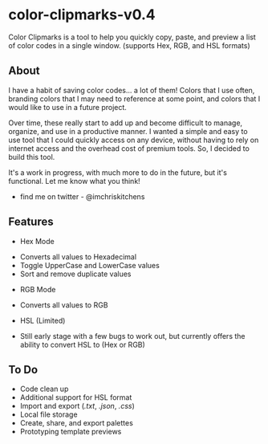 # color-clipmarks-v0.4

Color Clipmarks is a tool to help you quickly copy, paste, and preview a list of color codes in a single window. (supports Hex, RGB, and HSL formats)

## About

I have a habit of saving color codes... a lot of them! Colors that I use often, branding colors that I may need to reference at some point, and colors that I would like to use in a future project.

Over time, these really start to add up and become difficult to manage, organize, and use in a productive manner. I wanted a simple and easy to use tool that I could quickly access on any device, without having to rely on internet access and the overhead cost of premium tools. So, I decided to build this tool.

It's a work in progress, with much more to do in the future, but it's functional. Let me know what you think! 

- find me on twitter - @imchriskitchens

## Features

* Hex Mode 
 - Converts all values to Hexadecimal
 - Toggle UpperCase and LowerCase values
 - Sort and remove duplicate values
 
 
* RGB Mode
 - Converts all values to RGB


* HSL (Limited) 
 - Still early stage with a few bugs to work out, but currently offers the ability to convert HSL to (Hex or RGB)


## To Do 

- Code clean up
- Additional support for HSL format
- Import and export (*.txt*, *.json*, *.css*)
- Local file storage
- Create, share, and export palettes
- Prototyping template previews
